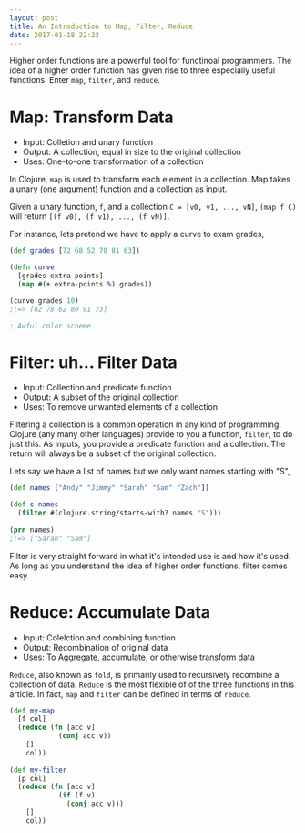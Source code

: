 ```yaml
---
layout: post
title: An Introduction to Map, Filter, Reduce
date: 2017-01-18 22:23
---
```


Higher order functions are a powerful tool for functinoal programmers.
The idea of a higher order function has given rise to three especially useful functions.
Enter `map`, `filter`, and `reduce`.

# Map: Transform Data
- Input: Colletion and unary function
- Output: A collection, equal in size to the original collection
- Uses: One-to-one transformation of a collection

In Clojure, `map` is used to transform each element in a collection.
Map takes a unary (one argument) function and a collection as input.


Given a unary function, `f`, and a collection `C = [v0, v1, ..., vN]`, 
`(map f C)` will return `[(f v0), (f v1), ..., (f vN)]`.

For instance, lets pretend we have to apply a curve to exam grades,

```clojure
(def grades [72 68 52 70 81 63])

(defn curve
  [grades extra-points]
  (map #(+ extra-points %) grades))

(curve grades 10)
;;=> [82 78 62 80 91 73]

; Awful color scheme
```

# Filter: uh... Filter Data
- Input: Collection and predicate function
- Output: A subset of the original collection
- Uses: To remove unwanted elements of a collection

Filtering a collection is a common operation in any kind of programming.
Clojure (any many other languages) provide to you a function, `filter`, to do just this.
As inputs, you provide a predicate function and a collection.
The return will always be a subset of the original collection.

Lets say we have a list of names but we only want names starting with "S",

```clojure
(def names ["Andy" "Jimmy" "Sarah" "Sam" "Zach"])

(def s-names
  (filter #(clojure.string/starts-with? names "S")))
  
(prn names)
;;=> ["Sarah" "Sam"]
```
Filter is very straight forward in what it's intended use is and how it's used.
As long as you understand the idea of higher order functions, filter comes easy.

# Reduce: Accumulate Data
- Input: Colelction and combining function
- Output: Recombination of original data
- Uses: To Aggregate, accumulate, or otherwise transform data

`Reduce`, also known as `fold`, is primarily used to recursively recombine a collection of data.
`Reduce` is the most flexible of of the three functions in this article.
In fact, `map` and `filter` can be defined in terms of `reduce`.

```clojure
(def my-map
  [f col]
  (reduce (fn [acc v]
            (conj acc v))
    []
    col))
    
(def my-filter
  [p col]
  (reduce (fn [acc v]
            (if (f v)
              (conj acc v)))
    []
    col))
```









